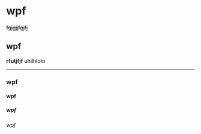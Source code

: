 # wpf 
~~fgjgjjfgjfj~~
## wpf 
**rfutjfjf**
uhilhlohi
______________
### wpf
#### wpf
##### wpf
###### wpf
